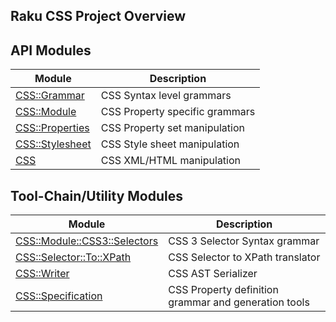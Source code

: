 Raku CSS Project Overview
---

API Modules
---

Module | Description
------ | -----
[CSS::Grammar](https://css-raku.github.io/CSS-Grammar-raku/) | CSS Syntax level grammars
[CSS::Module](https://css-raku.github.io/CSS-Module-raku/) | CSS Property specific grammars
[CSS::Properties](https://css-raku.github.io/CSS-Properties-raku/) | CSS Property set manipulation
[CSS::Stylesheet](https://css-raku.github.io/CSS-Stylesheet-raku/) | CSS Style sheet manipulation
[CSS](https://css-raku.github.io/CSS-raku/) | CSS XML/HTML manipulation


Tool-Chain/Utility Modules
---

Module | Description
------ | -----
[CSS::Module::CSS3::Selectors](https://css-raku.github.io/CSS-Module-CSS3-Selectors-raku/) | CSS 3 Selector Syntax grammar
[CSS::Selector::To::XPath](https://css-raku.github.io/CSS-Selector-To-XPath-raku/) | CSS Selector to XPath translator
[CSS::Writer](https://css-raku.github.io/CSS-Writer-raku/) | CSS AST Serializer
[CSS::Specification](https://css-raku.github.io/CSS-Specification-raku/) | CSS Property definition grammar and generation tools


